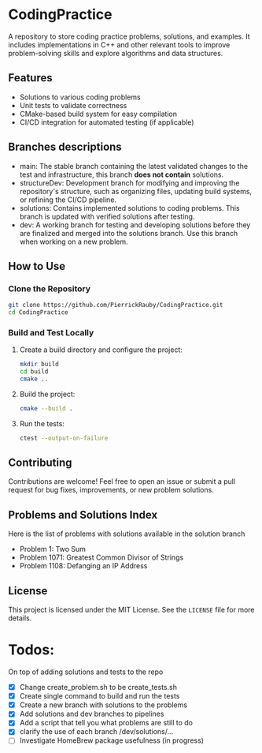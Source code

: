 # CodingPractice

A repository to store coding practice problems, solutions, and examples. It includes implementations in C++ and other relevant tools to improve problem-solving skills and explore algorithms and data structures.

## Features

- Solutions to various coding problems
- Unit tests to validate correctness
- CMake-based build system for easy compilation
- CI/CD integration for automated testing (if applicable)

## Branches descriptions

- main: The stable branch containing the latest validated changes to the test and infrastructure, this branch **does not contain** solutions.
- structureDev: Development branch for modifying and improving the repository's structure, such as organizing files, updating build systems, or refining the CI/CD pipeline.
- solutions: Contains implemented solutions to coding problems. This branch is updated with verified solutions after testing.
- dev: A working branch for testing and developing solutions before they are finalized and merged into the solutions branch. Use this branch when working on a new problem.

## How to Use

### Clone the Repository

```bash
git clone https://github.com/PierrickRauby/CodingPractice.git
cd CodingPractice
```

### Build and Test Locally

1. Create a build directory and configure the project:

    ```bash
    mkdir build
    cd build
    cmake ..
    ```

2. Build the project:

    ```bash
    cmake --build .
    ```

3. Run the tests:

    ```bash
    ctest --output-on-failure
    ```

## Contributing

Contributions are welcome! Feel free to open an issue or submit a pull request for bug fixes, improvements, or new problem solutions.

## Problems and Solutions Index

Here is the list of problems with solutions available in the solution branch
- Problem 1: Two Sum
- Problem 1071: Greatest Common Divisor of Strings
- Problem 1108: Defanging an IP Address

## License

This project is licensed under the MIT License. See the `LICENSE` file for more details.

# Todos:
 
On top of adding solutions and tests to the repo

- [x] Change create_problem.sh to be create_tests.sh
- [x] Create single command to build and run the tests
- [x] Create a new branch with solutions to the problems
- [x] Add solutions and dev branches to pipelines
- [x] Add  a script that tell you what problems are still to do
- [x] clarify the use of each branch /dev/solutions/...
- [ ] Investigate HomeBrew package usefulness  (in progress)
